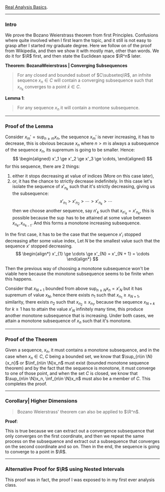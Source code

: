 [Real Analysis Basics](Real%20Analysis%20Basics.md). 

----
### **Intro**

We prove the Bozano Weierstrass theorem from first Principles. Confusions where quite involved when I first learn the topic, and it still is not easy to grasp after I started my graduate degree. Here we follow on of the proof from Wikipedia, and then we show it with mostly man, other than words. We do it for $\R$ first, and then state the Euclidean space $\R^n$ later. 

**Theorem: BozanaWeierstrass | Converging Subsequences**
> For any closed and bounded subset of $C\subseteq\R$, an infnite sequence $x_n\in C$ will contain a converging subsequence such that $x_{n_k}$ converges to a point $\bar x \in C$. 

**Lemma 1**: 
> For any sequence $x_n$ it will contain a montone subsequence. 

---
### **Proof of the Lemma**

Consider $x_m' = \sup_{n \ge m} x_{n}$, the sequence $x_m'$ is never increasing, it has to decrease, this is obvious because $x_n$ where $n > m$ is always a subsequence of the sequence $x_n$, its supremum is going to be smaller. Hence: 
$$
\begin{aligned}
    x'_1 \ge x'_2 \ge x'_3 \ge \cdots, 
\end{aligned}
$$
for this sequence, there are 2 things: 
1. either it stops decreasing at value of indices (More on this case later), 
2. or, it has the chance to strictly decrease indefinitely. In this case let's isolate the sequence of $x'_{n_k}$ such that it's strictly decreasing, giving us the subsequence: 
    $$
        x'_{n_1} > x'_{n_2} > \cdots > x'_{n_k} > \cdots
    $$
    then we choose another sequence, say $n'_k$ such that $x_{n'_k} = x'_{n_k}$, this is possible because the $\sup$ has to be attained at some value between $x_{n_{k}}, x_{n_{k - 1}}$. And this forms a monotone increasing subsequence. 

In the first case, it has to be the case that the sequence $x'_i$ stopped decreasing after some value index, Let $N$ be the smallest value such that the sequence $x'$ stopped decreasing. 
$$
\begin{align*}
   x'_{1} \ge \cdots \ge x'_{N} = x'_{N + 1} = \cdots 
\end{align*}
$$

Then the previous way of choosing a monotone subsequence won't be viable here because the monotone subsequence seems to be finite when this happens. 

Consider that $x_{N + 1}$ bounded from above $\sup_{n \ge N}x_n = x'_{N}$ but it has supremum of value $x_{N}$, hence there exists $n_1$ such that $x_{n_1} \ge x_{N + 1}$, similarity, there exists $n_2$ such that $x_{n_2} \ge x_{n_1}$, because the sequence $x_{N + k}$ for $k \ge 1$ has to attain the value $x'_N$ infinitely many time, this produce another monotone subsequence that is increasing. Under both cases, we attain a monotone subsequence of $x_n$ such that it's monotone. 


---
### **Proof of the Theorem**

Given a sequence, $x_n$, it must contains a monotone subsequence, and in the case when $x_n \in C$, $C$ being a bounded set, we know that $\sup_{n\in \N}{x_n}$ or $\inf_{n\in \N}x_n$ must exist (bounded monotone sequence theorem) and by the fact that the sequence is monotone, it must converge to one of those point, and when the set $C$ is closed, we know that $\sup_{n\in \N}x_n, \inf_{n\in \N}x_n$ must also be a member of $C$. This completes the proof. 


---
### **Corollary| Higher Dimensions**

> Bozano Weierstrass' theorem can also be applied to $\R^n$. 

**Proof**: 

This is true because we can extract out a convergence subsequence that only converges on the first coordinate, and then we repeat the same process on the subsequence and extract out a subsequence that converges on the second coordinate and so on. Then in the end, the sequence is going to converge to a point in $\R$. 


---
### **Alternative Proof for $\R$ using Nested Intervals**

This proof was in fact, the proof I was exposed to in my first ever analysis class. 
